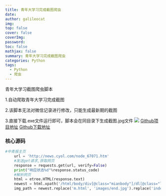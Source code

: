 ```yaml
---
title: 青年大学习完成截图爬虫
date: 
author: galileocat
img: 
top: false
cover: false
coverImg: 
password: 
toc: false
mathjax: false
summary: 青年大学习完成截图爬虫
categories: Python
tags:
  - Python
  - 爬虫
---
```

青年大学习截图爬虫脚本

1.自动爬取青年大学习完成截图

2.该脚本无法对微信记录进行修改，只能生成最新期的截图

3.直接下载.exe文件运行即可，脚本会在同目录下生成截图.jpg文件
![](https://cdn.jsdelivr.net/gh/QiYi92/ImageHost/img/202108072043652.jpeg)
[Github项目地址](https://github.com/QiYi92/Youth_Learning_Reptile)
[Github下载地址](https://github.com/QiYi92/Youth_Learning_Reptile/releases)

### 核心源码
```python
#中青报主页
    url = 'http://news.cyol.com/node_67071.htm'
    #发送get请求,获取网页
    response = requests.get(url, verify=False)
    print("响应状态%d"%response.status_code)
    #解析网页
    html = etree.HTML(response.text)
    newest = html.xpath('/html/body/div[@class="mianbody"]/dl[@class="listMM"]/dd[@class="picB"]/ul[@class="movie-list"]/li[1]/a/@href')[0]
    img_path = newest.replace('m.html', 'images/end.jpg').replace('index.html', 'images/end.jpg')
```
